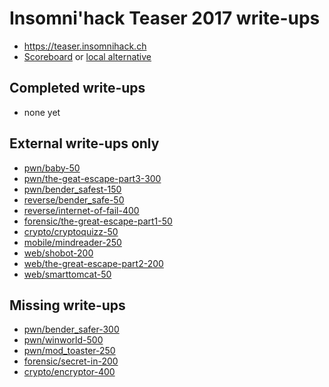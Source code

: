# Insomni'hack Teaser 2017 write-ups

* <https://teaser.insomnihack.ch>
* [Scoreboard](https://teaser.insomnihack.ch/scoreboard) or [local alternative](scoreboard)

## Completed write-ups

* none yet

## External write-ups only

* [pwn/baby-50](pwn/baby-50)
* [pwn/the-geat-escape-part3-300](pwn/the-geat-escape-part3-300)
* [pwn/bender_safest-150](pwn/bender_safest-150)
* [reverse/bender_safe-50](reverse/bender_safe-50)
* [reverse/internet-of-fail-400](reverse/internet-of-fail-400)
* [forensic/the-great-escape-part1-50](forensic/the-great-escape-part1-50)
* [crypto/cryptoquizz-50](crypto/cryptoquizz-50)
* [mobile/mindreader-250](mobile/mindreader-250)
* [web/shobot-200](web/shobot-200)
* [web/the-great-escape-part2-200](web/the-great-escape-part2-200)
* [web/smarttomcat-50](web/smarttomcat-50)

## Missing write-ups

* [pwn/bender_safer-300](pwn/bender_safer-300)
* [pwn/winworld-500](pwn/winworld-500)
* [pwn/mod_toaster-250](pwn/mod_toaster-250)
* [forensic/secret-in-200](forensic/secret-in-200)
* [crypto/encryptor-400](crypto/encryptor-400)